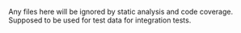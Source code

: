 Any files here will be ignored by static analysis and code coverage. Supposed to be used for test data for integration tests.